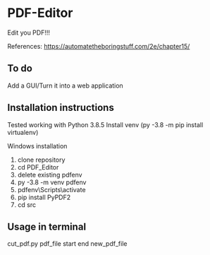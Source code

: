 # PDF-Editor
Edit you PDF!!!  
  
References: https://automatetheboringstuff.com/2e/chapter15/

## To do
Add a GUI/Turn it into a web application

## Installation instructions
Tested working with Python 3.8.5
Install venv (py -3.8 -m pip install virtualenv)

Windows installation
1. clone repository
2. cd PDF_Editor
3. delete existing pdfenv
4. py -3.8 -m venv pdfenv
5. pdfenv\Scripts\activate
6. pip install PyPDF2
7. cd src

## Usage in terminal
cut_pdf.py pdf_file start end new_pdf_file
